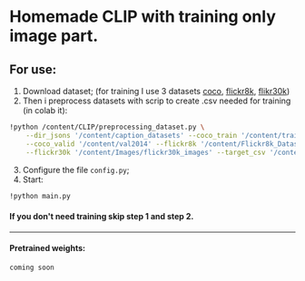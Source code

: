 # Homemade CLIP with training only image part.

## For use:
1. Download dataset; (for training I use 3 datasets [coco](https://www.kaggle.com/mrviswamitrakaushik/image-captioning-data), [flickr8k](https://www.kaggle.com/ashish2001/original-flickr8k-dataset), [flikr30k](https://www.kaggle.com/adityajn105/flickr30k))
2. Then i preprocess datasets with scrip to create .csv needed for training (in colab it):
```bash
!python /content/CLIP/preprocessing_dataset.py \
    --dir_jsons '/content/caption_datasets' --coco_train '/content/train2014' \
    --coco_valid '/content/val2014' --flickr8k '/content/Flickr8k_Dataset/Flicker8k_Dataset' \
    --flickr30k '/content/Images/flickr30k_images' --target_csv '/content'
```
3. Configure the file `config.py`;
4. Start:
```bash 
!python main.py
```

#### If you don't need training skip step 1 and step 2.

---

#### Pretrained weights:
```coming soon```